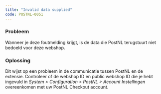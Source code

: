 ```yaml
---
title: "Invalid data supplied"
code: POSTNL-0051
---
```



<p><h3>Probleem</h3></p>
<p>Wanneer je deze foutmelding krijgt, is de data die PostNL terugstuurt niet bedoeld voor deze webshop. </p>
<p><h3>Oplossing</h3></p>
<p>Dit wijst op een probleem in de communicatie tussen PostNL en de extensie. Controleer of de webshop ID en public webshop ID die je hebt ingevuld in <em>System &gt; Configuration &gt; PostNL &gt; Account Instellingen </em>overeenkomen met uw PostNL Checkout account.</p>
<p></p>
